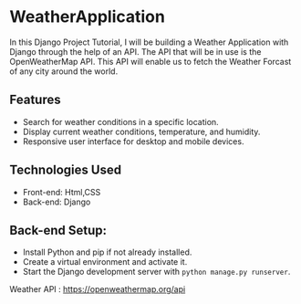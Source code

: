 # WeatherApplication
In this Django Project Tutorial, I will be building a Weather Application with Django through the help of an API. The API that will be in use is the OpenWeatherMap API. This API will enable us to fetch the Weather Forcast of any city around the world.

## Features

- Search for weather conditions in a specific location.
- Display current weather conditions, temperature, and humidity.
- Responsive user interface for desktop and mobile devices.

## Technologies Used

- Front-end: Html,CSS
- Back-end: Django

 ## Back-end Setup:
 
   - Install Python and pip if not already installed.
   - Create a virtual environment and activate it.
   - Start the Django development server with `python manage.py runserver`.

Weather API  : https://openweathermap.org/api







